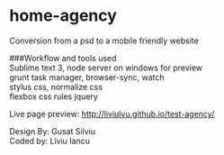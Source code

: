 # home-agency  
Conversion from a psd to a mobile friendly website   

###Workflow and tools used  
Sublime text 3, node server on windows for preview  
grunt task manager, browser-sync, watch  
stylus css, normalize css  
flexbox css rules 
jquery  

Live page preview: http://liviulvu.github.io/test-agency/  

Design By: Gusat Silviu  
Coded by: Liviu Iancu  
